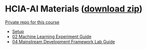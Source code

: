 # HCIA-AI Materials ([download zip](https://cslinux0.comp.hkbu.edu.hk/~kennycheng/HCIA-AI-3.0-Experiment.zip))

[Private repo for this course](https://classroom.github.com/a/GuMXCo30)

- [Setup](https://hcia-ai.hkbu.dev/setup)
- [02 Machine Learning Experiment Guide](https://hcia-ai.hkbu.dev/02-Machine-Learning-Experiment-Guide.html)
- [04 Mainstream Development Framework Lab Guide](https://hcia-ai.hkbu.dev/04)
